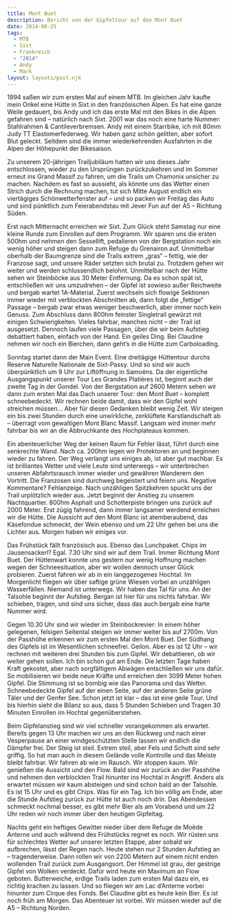 ```yaml
---
title: Mont Buet
description: Bericht von der Gipfeltour auf den Mont Buet
date: 2014-08-25
tags:
  - MTB
  - Sixt
  - Frankreich
  - "2014"
  - Andy
  - Mark
layout: layouts/post.njk
---
```


1994 saßen wir zum ersten Mal auf einem MTB. Im gleichen Jahr kaufte mein Onkel eine Hütte in Sixt in den französischen Alpen. Es hat eine ganze Weile gedauert, bis Andy und ich das erste Mal mit den Bikes in die Alpen gefahren sind – natürlich nach Sixt. 2001 war das noch eine harte Nummer: Stahlrahmen & Cantileverbremsen. Andy mit einem Starrbike, ich mit 80mm Judy TT Elastomerfederweg. Wir haben ganz schön gelitten, aber sofort Blut geleckt. Seitdem sind die immer wiederkehrenden Ausfahrten in die Alpen der Höhepunkt der Bikesaison.

Zu unserem 20-jährigen Trailjubiläum hatten wir uns dieses Jahr entschlossen, wieder zu den Ursprüngen zurückzukehren und im Sommer erneut ins Grand Massif zu fahren, um die Trails um Chamonix unsicher zu machen. Nachdem es fast so aussieht, als könnte uns das Wetter einen Strich durch die Rechnung machen, tut sich Mitte August endlich ein viertägiges Schönwetterfenster auf – und so packen wir Freitag das Auto und sind pünktlich zum Feierabendstau mit Jever Fun auf der A5 – Richtung Süden.

Erst nach Mitternacht erreichen wir Sixt. Zum Glück steht Samstag nur eine kleine Runde zum Einrollen auf dem Programm. Wir sparen uns die ersten 500hm und nehmen den Sessellift, pedalieren von der Bergstation noch ein wenig höher und steigen dann zum Refuge du Grenairon auf. Unmittelbar oberhalb der Baumgrenze sind die Trails extrem „gras“ – fettig, wie der Franzose sagt, und unsere Räder setzten sich brutal zu. Trotzdem gehen wir weiter und werden schlussendlich belohnt. Unmittelbar nach der Hütte sehen wir Steinböcke aus 30 Meter Entfernung. Da es schon spät ist, entschließen wir uns umzudrehen – der Gipfel ist sowieso außer Reichweite und bergab wartet 1A-Material. Zuerst wechseln sich flowige Sektionen immer wieder mit verblockten Abschnitten ab, dann folgt die „fettige“ Passage – bergab zwar etwas weniger beschwerlich, aber immer noch kein Genuss. Zum Abschluss dann 800hm feinster Singletrail gewürzt mit einigen Schwierigkeiten. Vieles fahrbar, manches nicht – der Trail ist ausgesetzt. Dennoch laufen viele Passagen, über die wir beim Aufstieg debattiert haben, einfach von der Hand. Ein geiles Ding. Bei Claudine nehmen wir noch ein Bierchen, dann geht’s in die Hütte zum Carboloading.

Sonntag startet dann der Main Event. Eine dreitägige Hüttentour durchs Reserve Naturelle Nationale de Sixt-Passy. Und so sind wir auch überpünktlich um 9 Uhr zur Liftöffnung in Samoëns. Da der eigentliche Ausgangspunkt unserer Tour Les Grandes Platières ist, beginnt auch der zweite Tag in der Gondel. Von der Bergstation auf 2600 Metern sehen wir dann zum ersten Mal das Dach unserer Tour: den Mont Buet – komplett schneebedeckt. Wir rechnen beide damit, dass wir den Gipfel wohl streichen müssen… Aber für diesen Gedanken bleibt wenig Zeit. Wir steigen ein bis zwei Stunden durch eine unwirkliche, zerklüftete Karstlandschaft ab – überragt vom gewaltigen Mont Blanc Massif. Langsam wird immer mehr fahrbar bis wir an die Abbruchkante des Hochplateaus kommen.

Ein abenteuerlicher Weg der keinen Raum für Fehler lässt, führt durch eine senkrechte Wand. Nach ca. 200hm legen wir Protektoren an und beginnen wieder zu fahren. Der Weg verlangt uns einiges ab, ist aber gut machbar. Es ist brilliantes Wetter und viele Leute sind unterwegs – wir unterbrechen unseren Abfahrtsrausch immer wieder und gewähren Wanderern den Vortritt. Die Franzosen sind durchweg begeistert und feiern uns. Negative Kommentare? Fehlanzeige. Nach unzähligen Spitzkehren spuckt uns der Trail urplötzlich wieder aus. Jetzt beginnt der Anstieg zu unserem Nachtquartier. 800hm Asphalt und Schotterpiste bringen uns zurück auf 2000 Meter. Erst zügig fahrend, dann immer langsamer werdend erreichen wir die Hütte. Die Aussicht auf den Mont Blanc ist atemberaubend, das Käsefondue schmeckt, der Wein ebenso und um 22 Uhr gehen bei uns die Lichter aus. Morgen haben wir einiges vor.

Das Frühstück fällt französisch aus. Ebenso das Lunchpaket. Chips im Jausensackerl? Egal. 7.30 Uhr sind wir auf dem Trail. Immer Richtung Mont Buet. Der Hüttenwart konnte uns gestern nur wenig Hoffnung machen wegen der Schneesituation, aber wir wollen dennoch unser Glück probieren. Zuerst fahren wir ab in ein langgezogenes Hochtal. Im Morgenlicht fliegen wir über saftige grüne Wiesen vorbei an unzähligen Wasserfällen. Niemand ist unterwegs. Wir haben das Tal für uns. An der Talsohle beginnt der Aufstieg. Bergan ist hier für uns nichts fahrbar. Wir schieben, tragen, und sind uns sicher, dass das auch bergab eine harte Nummer wird.

Gegen 10.30 Uhr sind wir wieder im Steinbockrevier: In einem höher gelegenen, felsigen Seitental steigen wir immer weiter bis auf 2700m. Von der Passhöhe erkennen wir zum ersten Mal den Mont Buet. Der Südhang des Gipfels ist im Wesentlichen schneefrei. Geilon. Aber es ist 12 Uhr – wir rechnen mit weiteren drei Stunden bis zum Gipfel. Wir debattieren, ob wir weiter gehen sollen. Ich bin schon gut am Ende. Die letzten Tage haben Kraft gekostet, aber nach sorgfältigem Abwägen entschließen wir uns dafür. So mobilisieren wir beide neue Kräfte und erreichen den 3099 Meter hohen Gipfel. Die Stimmung ist so bombig wie das Panorama und das Wetter. Schneebedeckte Gipfel auf der einen Seite, auf der anderen Seite grüne Täler und der Genfer See. Schon jetzt ist klar – das ist eine geile Tour. Und bis hierhin sieht die Bilanz so aus, dass 5 Stunden Schieben und Tragen 30 Minuten Einrollen im Hochtal gegenüberstehen.

Beim Gipfelanstieg sind wir viel schneller vorangekommen als erwartet. Bereits gegen 13 Uhr machen wir uns an den Rückweg und nach einer Vesperpause an einer windgeschützten Stelle lassen wir endlich die Dämpfer frei. Der Steig ist steil. Extrem steil, aber Fels und Schutt sind sehr griffig. So hat man auch in diesem Gelände volle Kontrolle und das Meiste bleibt fahrbar. Wir fahren ab wie im Rausch. Wir stoppen kaum. Wir genießen die Aussicht und den Flow. Bald sind wir zurück an der Passhöhe und nehmen den verblockten Trail hinunter ins Hochtal in Angriff. Anders als erwartet müssen wir kaum absteigen und sind schon bald an der Talsohle. Es ist 15 Uhr und es gibt Chips. Was für ein Tag. Ich bin völlig am Ende, aber die Stunde Aufstieg zurück zur Hütte ist auch noch drin. Das Abendessen schmeckt nochmal besser, es gibt mehr Bier als am Vorabend und um 22 Uhr reden wir noch immer über den heutigen Gipfeltag.

Nachts geht ein heftiges Gewitter nieder über dem Refuge de Moëde Anterne und auch während des Frühstücks regnet es noch. Wir rüsten uns für schlechtes Wetter auf unserer letzten Etappe, aber sobald wir aufbrechen, lässt der Regen nach. Heute stehen nur 2 Stunden Aufstieg an – tragenderweise. Dann rollen wir von 2200 Metern auf einem nicht enden wollenden Trail zurück zum Ausgangsort. Der Himmel ist grau, der gestrige Gipfel von Wolken verdeckt. Dafür wird heute ein Maximum an Flow geboten. Butterweiche, erdige Trails laden zum ersten Mal dazu ein, es richtig krachen zu lassen. Und so fliegen wir am Lac d’Anterne vorbei hinunter zum Cirque des Fonds. Bei Claudine gibt es heute kein Bier. Es ist noch früh am Morgen. Das Abenteuer ist vorbei. Wir müssen wieder auf die A5 – Richtung Norden.